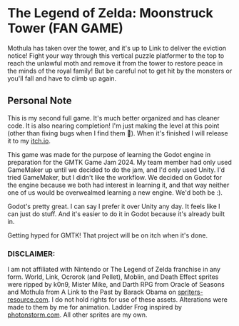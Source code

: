 
# The Legend of Zelda: Moonstruck Tower (FAN GAME)

Mothula has taken over the tower, and it's up to Link to deliver the eviction notice! Fight your way through this vertical puzzle platformer to the top to reach the unlawful moth and remove it from the tower to restore peace in the minds of the royal family! But be careful not to get hit by the monsters or you'll fall and have to climb up again.

## Personal Note
This is my second full game. It's much better organized and has cleaner code. It is also nearing completion! I'm just making the level at this point (other than fixing bugs when I find them 🤫). When it's finished I will release it to my [itch.io](https://treadthedawngames.itch.io/).

This game was made for the purpose of learning the Godot engine in preparation for the GMTK Game Jam 2024. My team member had only used GameMaker up until we decided to do the jam, and I'd only used Unity. I'd tried GameMaker, but I didn't like the workflow. We decided on Godot for the engine because we both had interest in learning it, and that way neither one of us would be overwealmed learning a new engine. We'd both be :).

Godot's pretty great. I can say I prefer it over Unity any day. It feels like I can just do stuff. And it's easier to do it in Godot because it's already built in. 

Getting hyped for GMTK! That project will be on itch when it's done.

### DISCLAIMER:
I am not affiliated with Nintendo or The Legend of Zelda franchise in any form.
World, Link, Ocrorok (and Pellet), Moblin, and Death Effect sprites were ripped by k0n9, Mister Mike, and Darth RPG from Oracle of Seasons and Mothula from A Link to the Past by Barack Obama on [spriters-resource.com](https://www.spriters-resource.com/). I do not hold rights for use of these assets. Alterations were made to them by me for animation. Ladder Frog inspired by [photonstorm.com](https://photonstorm.com/art/tutorials-art/16x16-pixel-art-tutorial). All other sprites are my own.







